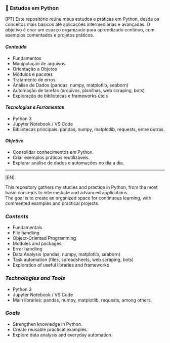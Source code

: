 ### 🐍 Estudos em Python

[PT]
Este repositório reúne meus estudos e práticas em Python, desde os conceitos mais básicos até aplicações intermediárias e avançadas.
O objetivo é criar um espaço organizado para aprendizado contínuo, com exemplos comentados e projetos práticos.

#### *Conteúdo*
* Fundamentos
* Manipulação de arquivos
* Orientação a Objetos
* Módulos e pacotes
* Tratamento de erros
* Análise de Dados (pandas, numpy, matplotlib, seaborn)
* Automação de tarefas (arquivos, planilhas, web scraping, bots)
* Exploração de bibliotecas e frameworks úteis

#### *Tecnologias e Ferramentas*
* Python 3
* Jupyter Notebook / VS Code
* Bibliotecas principais: pandas, numpy, matplotlib, requests, entre outras.

#### *Objetivo*
* Consolidar conhecimentos em Python.
* Criar exemplos práticos reutilizáveis.
* Explorar análise de dados e automações no dia a dia.
------------------------------------------------------
[EN]

This repository gathers my studies and practice in Python, from the most basic concepts to intermediate and advanced applications.  
The goal is to create an organized space for continuous learning, with commented examples and practical projects.  

### *Contents*  
* Fundamentals  
* File handling  
* Object-Oriented Programming  
* Modules and packages  
* Error handling  
* Data Analysis (pandas, numpy, matplotlib, seaborn)  
* Task automation (files, spreadsheets, web scraping, bots)  
* Exploration of useful libraries and frameworks  

### *Technologies and Tools*  
* Python 3  
* Jupyter Notebook / VS Code  
* Main libraries: pandas, numpy, matplotlib, requests, among others.  

### *Goals*  
* Strengthen knowledge in Python.  
* Create reusable practical examples.  
* Explore data analysis and everyday automation.  